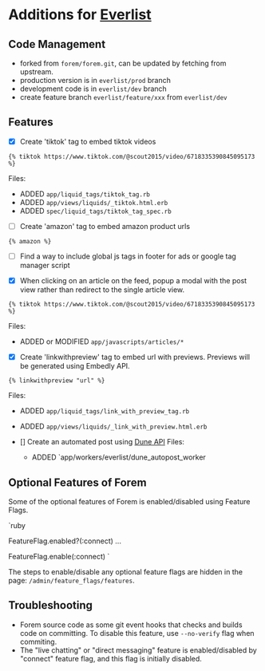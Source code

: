 # Additions for [Everlist](https://everlist.org)

## Code Management

- forked from `forem/forem.git`, can be updated by fetching from upstream.
- production version is in `everlist/prod` branch
- development code is in `everlist/dev` branch
- create feature branch `everlist/feature/xxx` from `everlist/dev`

## Features

- [x]  Create 'tiktok' tag to embed tiktok videos

  ```liquid
  {% tiktok https://www.tiktok.com/@scout2015/video/6718335390845095173 %}
  ```

  Files:
  - ADDED `app/liquid_tags/tiktok_tag.rb`
  - ADDED `app/views/liquids/_tiktok.html.erb`
  - ADDED `spec/liquid_tags/tiktok_tag_spec.rb`

- [ ]  Create 'amazon' tag to embed amazon product urls

  ```liquid
  {% amazon %}
  ```

- [ ]  Find a way to include global js tags in footer for ads or google tag manager script

- [x]  When clicking on an article on the feed, popup a modal with the post view rather than redirect to the single article view.

  ```liquid
  {% tiktok https://www.tiktok.com/@scout2015/video/6718335390845095173 %}
  ```

  Files:
  - ADDED or MODIFIED `app/javascripts/articles/*`

- [x]  Create 'linkwithpreview' tag to embed url with previews. Previews will be generated using Embedly API.

  ```liquid
  {% linkwithpreview "url" %}
  ```

  Files:
  - ADDED `app/liquid_tags/link_with_preview_tag.rb`
  - ADDED `app/views/liquids/_link_with_preview.html.erb`

- []  Create an automated post using [Dune API](https://dune.xyz)
  Files:
  - ADDED `app/workers/everlist/dune_autopost_worker

## Optional Features of Forem

Some of the optional features of Forem is enabled/disabled using Feature Flags.

`ruby

FeatureFlag.enabled?(:connect)
...

FeatureFlag.enable(:connect)
`

 The steps to enable/disable any optional feature flags are hidden in the page: `/admin/feature_flags/features`.

## Troubleshooting

- Forem source code as some git event hooks that checks and builds code on committing.
  To disable this feature, use `--no-verify` flag when commiting.
- The "live chatting" or "direct messaging" feature is enabled/disabled by "connect" feature flag, and this flag is initially disabled.

